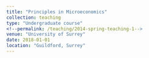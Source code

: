 ```yaml
---
title: "Principles in Microeconomics"
collection: teaching
type: "Undergraduate course"
<!--permalink: /teaching/2014-spring-teaching-1-->
venue: "University of Surrey"
date: 2018-01-01
location: "Guildford, Surrey"
---
```


